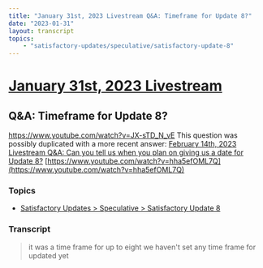 ```yaml
---
title: "January 31st, 2023 Livestream Q&A: Timeframe for Update 8?"
date: "2023-01-31"
layout: transcript
topics:
    - "satisfactory-updates/speculative/satisfactory-update-8"
---
```

# [January 31st, 2023 Livestream](../2023-01-31.md)
## Q&A: Timeframe for Update 8?
https://www.youtube.com/watch?v=JX-sTD_N_vE
This question was possibly duplicated with a more recent answer: [February 14th, 2023 Livestream Q&A: Can you tell us when you plan on giving us a date for Update 8?](./yt-hha5efOML7Q.md) [https://www.youtube.com/watch?v=hha5efOML7Q](https://www.youtube.com/watch?v=hha5efOML7Q)


### Topics
* [Satisfactory Updates > Speculative > Satisfactory Update 8](../topics/satisfactory-updates/speculative/satisfactory-update-8.md)

### Transcript

> it was a time frame for up to eight we haven't set any time frame for updated yet
